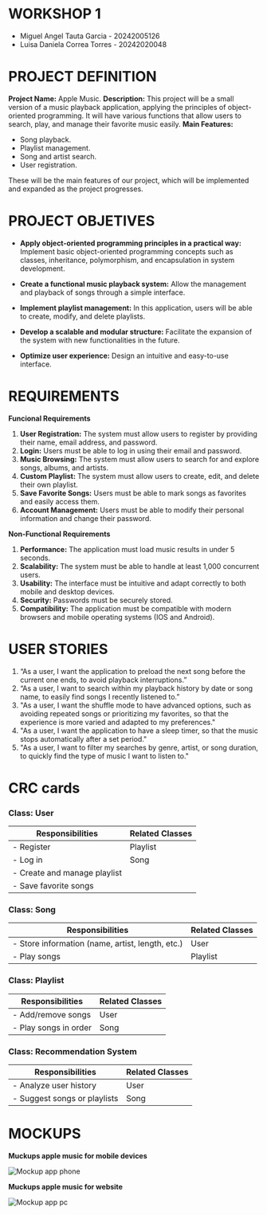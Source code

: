 # WORKSHOP 1 
 
- Miguel Angel Tauta Garcia - 20242005126
- Luisa Daniela Correa Torres - 20242020048

# PROJECT DEFINITION 
**Project Name:** Apple Music. 
**Description:** This project will be a small version of a music playback application, 
applying the principles of object-oriented programming. It will have various functions 
that allow users to search, play, and manage their favorite music easily. 
**Main Features:** 
- Song playback. 
- Playlist management. 
- Song and artist search. 
- User registration.
   
These will be the main features of our project, which will be implemented and 
expanded as the project progresses.

# PROJECT OBJETIVES 
- **Apply object-oriented programming principles in a practical way:** 
Implement basic object-oriented programming concepts such as classes, 
inheritance, polymorphism, and encapsulation in system development.

- **Create a functional music playback system:** Allow the management and 
playback of songs through a simple interface.

- **Implement playlist management:** In this application, users will be able to 
create, modify, and delete playlists.
 
- **Develop a scalable and modular structure:** Facilitate the expansion of the 
system with new functionalities in the future.

- **Optimize user experience:** Design an intuitive and easy-to-use interface.

# REQUIREMENTS 
**Funcional Requirements** 
1. **User Registration:** The system must allow users to register by providing their 
name, email address, and password. 
2. **Login:** Users must be able to log in using their email and password. 
3. **Music Browsing:** The system must allow users to search for and explore 
songs, albums, and artists. 
4. **Custom Playlist:** The system must allow users to create, edit, and delete 
their own playlist. 
5. **Save Favorite Songs:** Users must be able to mark songs as favorites and 
easily access them. 
6. **Account Management:** Users must be able to modify their personal 
information and change their password.

**Non-Functional Requirements**
1. **Performance:** The application must load music results in under 5 seconds. 
2. **Scalability:** The system must be able to handle at least 1,000 concurrent 
users. 
3. **Usability:** The interface must be intuitive and adapt correctly to both mobile 
and desktop devices. 
4. **Security:** Passwords must be securely stored. 
5. **Compatibility:** The application must be compatible with modern browsers 
and mobile operating systems (IOS and Android).



# USER STORIES 
1. “As a user, I want the application to preload the next song before the current 
one ends, to avoid playback interruptions.” 
2. “As a user, I want to search within my playback history by date or song name, 
to easily find songs I recently listened to.” 
3. "As a user, I want the shuffle mode to have advanced options, such as 
avoiding repeated songs or prioritizing my favorites, so that the experience is 
more varied and adapted to my preferences." 
4. "As a user, I want the application to have a sleep timer, so that the music 
stops automatically after a set period." 
5. "As a user, I want to filter my searches by genre, artist, or song duration, to 
quickly find the type of music I want to listen to."


# CRC cards

### Class: User

| Responsibilities                                     | Related Classes     |
|------------------------------------------------------|---------------------|
| - Register                                           | Playlist            |
| - Log in                                             | Song                |
| - Create and manage playlist                         |                     |
| - Save favorite songs                                |                     |



### Class: Song

| Responsibilities                                     | Related Classes     |
|------------------------------------------------------|---------------------|
| - Store information (name, artist, length, etc.)     | User                |
| - Play songs                                         | Playlist            |



### Class: Playlist

| Responsibilities                                     | Related Classes     |
|------------------------------------------------------|---------------------|
| - Add/remove songs                                   | User                |
| - Play songs in order                                | Song                |



### Class: Recommendation System

| Responsibilities                                     | Related Classes     |
|------------------------------------------------------|---------------------|
| - Analyze user history                               | User                |
| - Suggest songs or playlists                         | Song                |


# MOCKUPS 
 **Muckups apple music for mobile devices**

 
![Mockup app phone](https://github.com/user-attachments/assets/cb9d43d9-c5c9-4e60-848d-d755e3eb6c16)

**Muckups apple music for website** 


![Mockup app pc](https://github.com/user-attachments/assets/465eccf5-e454-45d9-bf19-899d4e459309)

